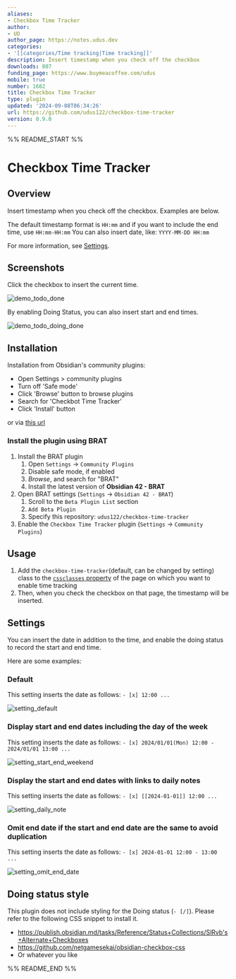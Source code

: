```yaml
---
aliases:
- Checkbox Time Tracker
author:
- UD
author_page: https://notes.udus.dev
categories:
- '[[categories/Time tracking|Time tracking]]'
description: Insert timestamp when you check off the checkbox
downloads: 807
funding_page: https://www.buymeacoffee.com/udus
mobile: true
number: 1682
title: Checkbox Time Tracker
type: plugin
updated: '2024-09-08T06:34:26'
url: https://github.com/udus122/checkbox-time-tracker
version: 0.9.0
---
```


%% README_START %%

# Checkbox Time Tracker

## Overview

Insert timestamp when you check off the checkbox.
Examples are below.

The default timestamp format is `HH:mm` and if you want to include the end time, use `HH:mm-HH:mm`
You can also insert date, like: `YYYY-MM-DD HH:mm`

For more information, see [Settings](#settings).

## Screenshots

Click the checkbox to insert the current time.

![demo_todo_done](https://raw.githubusercontent.com/udus122/checkbox-time-tracker/HEAD/docs/images/demo_todo_done.gif)

By enabling Doing Status, you can also insert start and end times.

![demo_todo_doing_done](https://raw.githubusercontent.com/udus122/checkbox-time-tracker/HEAD/docs/images/demo_todo_doing_done.gif)

## Installation

Installation from Obsidian's community plugins:

- Open Settings > community plugins
- Turn off 'Safe mode'
- Click 'Browse' button to browse plugins
- Search for 'Checkbot Time Tracker'
- Click 'Install' button

or via [this url](obsidian://show-plugin?id=checkbox-time-tracker)

### Install the plugin using BRAT

1. Install the BRAT plugin
    1. Open `Settings` -> `Community Plugins`
    2. Disable safe mode, if enabled
    3. *Browse*, and search for "BRAT" 
    4. Install the latest version of **Obsidian 42 - BRAT**
2. Open BRAT settings (`Settings` -> `Obsidian 42 - BRAT`)
    1. Scroll to the `Beta Plugin List` section
    2. `Add Beta Plugin`
    3. Specify this repository: `udus122/checkbox-time-tracker`
3. Enable the `Checkbox Time Tracker` plugin (`Settings` -> `Community Plugins`)

## Usage

1. Add the `checkbox-time-tracker`(default, can be changed by setting) class to the [`cssclasses` property](https://help.obsidian.md/Editing+and+formatting/Properties#Default+properties) of the page on which you want to enable time tracking
2. Then, when you check the checkbox on that page, the timestamp will be inserted.

## Settings

You can insert the date in addition to the time, and enable the doing status to record the start and end time.

Here are some examples:

### Default

This setting inserts the date as follows: `- [x] 12:00 ...`

![setting_default](https://raw.githubusercontent.com/udus122/checkbox-time-tracker/HEAD/docs/images/setting_default.jpg)

### Display start and end dates including the day of the week

This setting inserts the date as follows: `- [x] 2024/01/01(Mon) 12:00 - 2024/01/01 13:00 ...`

![setting_start_end_weekend](https://raw.githubusercontent.com/udus122/checkbox-time-tracker/HEAD/docs/images/setting_start_end_weekend.jpg)

### Display the start and end dates with links to daily notes

This setting inserts the date as follows: `- [x] [[2024-01-01]] 12:00 ...`

![setting_daily_note](https://raw.githubusercontent.com/udus122/checkbox-time-tracker/HEAD/docs/images/setting_daily_note.jpg)

### Omit end date if the start and end date are the same to avoid duplication

This setting inserts the date as follows: `- [x] 2024-01-01 12:00 - 13:00 ...`

![setting_omit_end_date](https://raw.githubusercontent.com/udus122/checkbox-time-tracker/HEAD/docs/images/setting_omit_end_date.jpg)


## Doing status style

This plugin does not include styling for the Doing status (`- [/]`).
Please refer to the following CSS snippet to install it.

- https://publish.obsidian.md/tasks/Reference/Status+Collections/SlRvb's+Alternate+Checkboxes
- https://github.com/netgamesekai/obsidian-checkbox-css
- Or whatever you like


%% README_END %%